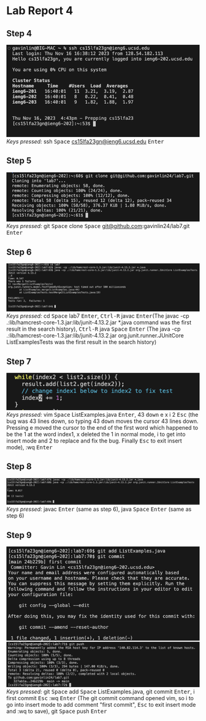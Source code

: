 # Lab Report 4

## Step 4
![4](step4.png)
_Keys pressed:_ ssh <kbd>Space</kbd> cs15lfa23gn@ieng6.ucsd.edu <kbd>Enter</kbd>

## Step 5
![5](step5.png)
_Keys pressed:_ git <kbd>Space</kbd> clone <kbd>Space</kbd> git@github.com:gavinlin24/lab7.git <kbd>Enter</kbd>

## Step 6
![6](step6.png)
_Keys pressed:_ cd <kbd>Space</kbd> lab7 <kbd>Enter</kbd>, <kbd>Ctrl-R</kbd> javac <kbd>Enter</kbd>(The javac -cp .:lib/hamcrest-core-1.3.jar:lib/junit-4.13.2.jar *.java command was the first result in the search history), <kbd>Ctrl-R</kbd> java <kbd>Space</kbd> <kbd>Enter</kbd> (The java -cp .:lib/hamcrest-core-1.3.jar:lib/junit-4.13.2.jar org.junit.runner.JUnitCore ListExamplesTests was the first result in the search history)

## Step 7
![7](step7.png)
_Keys pressed:_ vim <kbd>Space</kbd> ListExamples.java <kbd>Enter</kbd>, 43 <kbd>down</kbd> e x i 2 <kbd>Esc</kbd> (the bug was 43 lines down, so typing 43 <kbd>down</kbd> moves the cursor 43 lines down. Pressing e moved the cursor to the end of the first word which happened to be the 1 at the word index1, x deleted the 1 in normal mode, i to get into insert mode and 2 to replace and fix the bug. Finally <kbd>Esc</kbd> to exit insert mode), :wq <kbd>Enter</kbd>

## Step 8
![8](step8.png)
_Keys pressed:_ <Ctrl-R> javac <kbd>Enter</kbd> (same as step 6), <Ctrl-R> java <kbd>Space</kbd> <kbd>Enter</kbd> (same as step 6)

## Step 9
![9.1](step9.1.png)
![9.2](step9.2.png)
_Keys pressed:_ git <kbd>Space</kbd> add <kbd>Space</kbd> ListExamples.java, git commit <kbd>Enter</kbd>, i first commit <kbd>Esc</kbd> :wq <kbd>Enter</kbd> (The git commit command opened vim, so i to go into insert mode to add comment "first commit", <kbd>Esc</kbd> to exit insert mode and :wq to save), git <kbd>Space</kbd> push <kbd>Enter</kbd>
